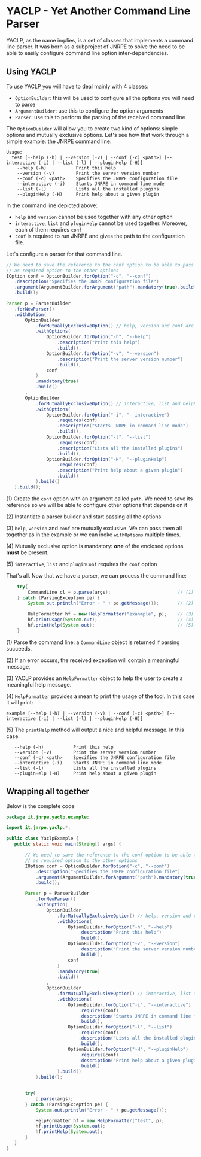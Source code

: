 # YACLP - Yet Another Command Line Parser

 YACLP, as the name implies, is a set of classes that implements a command line parser.
 It was born as a subproject of JNRPE to solve the need to be able to easily configure command line option inter-dependencies.
 
## Using YACLP

 To use YACLP you will have to deal mainly with 4 classes:
 
 * `OptionBuilder`: this will be used to configure all the options you will need to parse
 * `ArgumentBuilder`: use this to configure the option arguments
 * `Parser`: use this to perform the parsing of the received command line
 
 The `OptionBuilder` will allow you to create two kind of options: simple options and mutually exclusive options.
 Let's see how that work through a simple example: the JNRPE command line:
 
 
 ```
 Usage:
   test [--help (-h) | --version (-v) | --conf (-c) <path>] [--interactive (-i) | --list (-l) | --pluginHelp (-H)] 
     --help (-h)           Print this help 
     --version (-v)        Print the server version number 
     --conf (-c) <path>    Specifies the JNRPE configuration file 
     --interactive (-i)    Starts JNRPE in command line mode 
     --list (-l)           Lists all the installed plugins 
     --pluginHelp (-H)     Print help about a given plugin 
 ```
 
 In the command line depicted above:
 
  * `help` and `version` cannot be used together with any other option
  * `interactive`, `list` and `pluginHelp` cannot be used together. Moreover, each of them requires `conf`
  * `conf` is required to run JNRPE and gives the path to the configuration file.
  
 Let's configure a parser for that command line.
 
 ```java
// We need to save the reference to the conf option to be able to pass it
// as required option to the other options
IOption conf = OptionBuilder.forOption("-c", "--conf")                          // (1)
    .description("Specifies the JNRPE configuration file")
    .argument(ArgumentBuilder.forArgument("path").mandatory(true).build())
    .build();

Parser p = ParserBuilder
    .forNewParser()                                                             // (2)
    .withOption(
        OptionBuilder
            .forMutuallyExclusiveOption() // help, version and conf are mutually exclusive
            .withOptions(                                                       // (3)
                OptionBuilder.forOption("-h", "--help")
                    .description("Print this help")
                    .build(),
                OptionBuilder.forOption("-v", "--version")
                    .description("Print the server version number")
                    .build(),
                conf
            )
            .mandatory(true)                                                    // (4)
            .build()
        ,
        OptionBuilder
            .forMutuallyExclusiveOption() // interactive, list and helpPlugin are mutually exclusive
            .withOptions(
                OptionBuilder.forOption("-i", "--interactive")
                    .requires(conf)                                             // (5)
                    .description("Starts JNRPE in command line mode")
                    .build(),
                OptionBuilder.forOption("-l", "--list")
                    .requires(conf)
                    .description("Lists all the installed plugins")
                    .build(),
                OptionBuilder.forOption("-H", "--pluginHelp")
                    .requires(conf)
                    .description("Print help about a given plugin")
                    .build()
            ).build()
    ).build();
```

(1) Create the `conf` option with an argument called `path`. We need to save its reference so we will be able to 
configure other options that depends on it

(2) Instantiate a parser builder and start passing all the options

(3) `help`, `version` and `conf` are mutually exclusive. We can pass them all together as in the example or we can 
inoke `withOptions` multiple times.

(4) Mutually exclusive option is mandatory: **one** of the enclosed options **must** be present.

(5) `interactive`, `list` and `pluginConf` requires the `conf` option

That's all. Now that we have a parser, we can process the command line:

```java
    try{
        CommandLine cl = p.parse(args);                         // (1)
    } catch (ParsingException pe) {
        System.out.println("Error - " + pe.getMessage());       // (2)

        HelpFormatter hf = new HelpFormatter("exanmple", p);    // (3)
        hf.printUsage(System.out);                              // (4)
        hf.printHelp(System.out);                               // (5)
    }
```

 (1) Parse the command line: a `CommandLine` object is returned if parsing succeeds.

 (2) If an error occurs, the received exception will contain a meaningful message,

 (3) YACLP provides an `HelpFormatter` object to help the user to create a meaningful help message.
 
 (4) `HelpFormatter` provides a mean to print the usage of the tool. In this case it will print:
 
 `example [--help (-h) | --version (-v) | --conf (-c) <path>] [--interactive (-i) | --list (-l) | --pluginHelp (-H)]`
 
 (5) The `printHelp` method will output a nice and helpful message. In this case:
 
 ```
    --help (-h)           Print this help 
    --version (-v)        Print the server version number 
    --conf (-c) <path>    Specifies the JNRPE configuration file 
    --interactive (-i)    Starts JNRPE in command line mode 
    --list (-l)           Lists all the installed plugins 
    --pluginHelp (-H)     Print help about a given plugin 
 ```
 
## Wrapping all together
 
 Below is the complete code
 
 ```java
package it.jnrpe.yaclp.example;

import it.jnrpe.yaclp.*;

public class YaclpExample {
    public static void main(String[] args) {

        // We need to save the reference to the conf option to be able to pass it
        // as required option to the other options
        IOption conf = OptionBuilder.forOption("-c", "--conf")
            .description("Specifies the JNRPE configuration file")
            .argument(ArgumentBuilder.forArgument("path").mandatory(true).build())
            .build();

        Parser p = ParserBuilder
            .forNewParser()
            .withOption(
                OptionBuilder
                    .forMutuallyExclusiveOption() // help, version and conf are mutually exclusive
                    .withOptions(
                        OptionBuilder.forOption("-h", "--help")
                            .description("Print this help")
                            .build(),
                        OptionBuilder.forOption("-v", "--version")
                            .description("Print the server version number")
                            .build(),
                        conf
                    )
                    .mandatory(true)
                    .build()
                ,
                OptionBuilder
                    .forMutuallyExclusiveOption() // interactive, list and helpPlugin are mutually exclusive
                    .withOptions(
                        OptionBuilder.forOption("-i", "--interactive")
                            .requires(conf)
                            .description("Starts JNRPE in command line mode")
                            .build(),
                        OptionBuilder.forOption("-l", "--list")
                            .requires(conf)
                            .description("Lists all the installed plugins")
                            .build(),
                        OptionBuilder.forOption("-H", "--pluginHelp")
                            .requires(conf)
                            .description("Print help about a given plugin")
                            .build()
                    ).build()
            ).build();


        try{
            p.parse(args);
        } catch (ParsingException pe) {
            System.out.println("Error - " + pe.getMessage());

            HelpFormatter hf = new HelpFormatter("test", p);
            hf.printUsage(System.out);
            hf.printHelp(System.out);
        }
    }
}
```